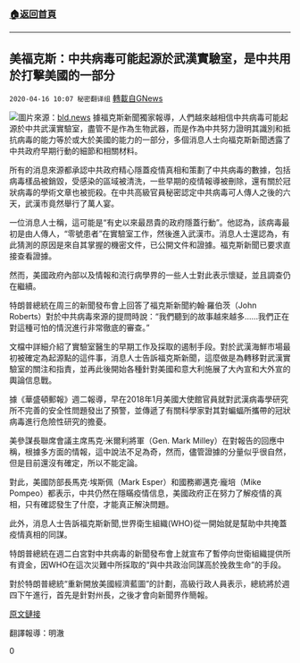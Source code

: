 ###  [:house:返回首頁](https://github.com/ourhimalayas/txt)
---

## 美福克斯：中共病毒可能起源於武漢實驗室，是中共用於打擊美國的一部分
`2020-04-16 10:07 秘密翻译组` [轉載自GNews](https://gnews.org/zh-hant/174450/)

![](https://s3.amazonaws.com/gnews-media-offload/wp-content/uploads/2020/04/16085103/Picture-1-210.png)圖片來源：[bld.news](https://bld.news/news/us-news/p-454077.html)
據福克斯新聞獨家報導，人們越來越相信中共病毒可能起源於中共武漢實驗室，盡管不是作為生物武器，而是作為中共努力證明其識別和抵抗病毒的能力等於或大於美國的能力的一部分，多個消息人士向福克斯新聞透露了中共政府早期行動的細節和相關材料。

所有的消息來源都承認中共政府精心隱蓋疫情真相和策劃了中共病毒的數據，包括病毒樣品被銷毀，受感染的區域被清洗，一些早期的疫情報導被刪除，還有關於冠狀病毒的學術文章也被扼殺。在中共高級官員秘密認定中共病毒可人傳人之後的六天，武漢市竟然舉行了萬人宴。

一位消息人士稱，這可能是“有史以來最昂貴的政府隱蓋行動”。他認為，該病毒最初是由人傳人，“零號患者”在實驗室工作，然後進入武漢市。消息人士還認為，有此猜測的原因是來自其掌握的機密文件，已公開文件和證據。福克斯新聞已要求直接查看證據。

然而，美國政府內部以及情報和流行病學界的一些人士對此表示懷疑，並且調查仍在繼續。

特朗普總統在周三的新聞發布會上回答了福克斯新聞約翰·羅伯茨（John Roberts）對於中共病毒來源的提問時說：“我們聽到的故事越來越多……我們正在對這種可怕的情況進行非常徹底的審查。”

文檔中詳細介紹了實驗室醫生的早期工作及採取的遏制手段。對於武漢海鮮市場最初被確定為起源點的這件事，消息人士告訴福克斯新聞，這麼做是為轉移對武漢實驗室的關注和指責，並再此後開始各種針對美國和意大利施展了大內宣和大外宣的輿論信息戰。

據《華盛頓郵報》週二報導，早在2018年1月美國大使館官員就對武漢病毒學研究所不完善的安全性問題發出了預警，並傳遞了有關科學家對其對蝙蝠所攜帶的冠狀病毒進行危險性研究的擔憂。

美參謀長聯席會議主席馬克·米爾利將軍（Gen. Mark Milley）在對報告的回應中稱，根據多方面的情報，這中說法不足為奇，然而，儘管證據的分量似乎很自然，但是目前還沒有確定，所以不能定論。

對此，美國防部長馬克·埃斯佩（Mark Esper）和國務卿邁克·龐培（Mike Pompeo）都表示，中共仍然在隱瞞疫情信息，美國政府正在努力了解疫情的真相，只有確認發生了什麼，才能真正解決問題。

此外，消息人士告訴福克斯新聞,世界衛生組織(WHO)從一開始就是幫助中共掩蓋疫情真相的同謀。

特朗普總統在週二白宮對中共病毒的新聞發布會上就宣布了暫停向世衛組織提供所有資金，因WHO在這次災難中所採取的“與中共政治同謀高於挽救生命”的手段。

對於特朗普總統“重新開放美國經濟藍圖”的計劃，高級行政人員表示，總統將於週四下午進行，首先是針對州長，之後才會向新聞界作簡報。

[原文鏈接](https://www.foxnews.com/politics/coronavirus-wuhan-lab-china-compete-us-sources)

翻譯報導：明澈

0
